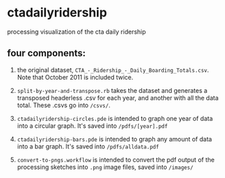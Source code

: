 ctadailyridership
=================

processing visualization of the cta daily ridership

## four components:

1. the original dataset, `CTA_-_Ridership_-_Daily_Boarding_Totals.csv`. Note that October 2011 is included twice.

2. `split-by-year-and-transpose.rb` takes the dataset and generates a transposed headerless .csv for each year, and another with all the data total. These .csvs go into `/csvs/`.

3. `ctadailyridership-circles.pde` is intended to graph one year of data into a circular graph. It's saved into `/pdfs/[year].pdf`

4. `ctadailyridership-bars.pde` is intended to graph any amount of data into a bar graph. It's saved into `/pdfs/alldata.pdf`

5. `convert-to-pngs.workflow` is intended to convert the pdf output of the processing sketches into `.png` image files, saved into `/images/`